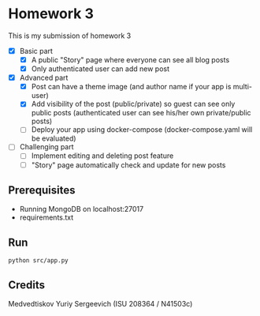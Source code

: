 # Homework 3

This is my submission of homework 3

- [x] Basic part
  - [x] A public "Story" page where everyone can see all blog posts
  - [x] Only authenticated user can add new post
 
- [x] Advanced part
  - [x] Post can have a theme image (and author name if your app is multi-user)
  - [x] Add visibility of the post (public/private) so guest can see only public posts (authenticated user can see his/her own private/public posts)
  - [ ] Deploy your app using docker-compose (docker-compose.yaml will be evaluated)
 
- [ ] Challenging part
  - [ ] Implement editing and deleting post feature
  - [ ] "Story" page automatically check and update for new posts

## Prerequisites

* Running MongoDB on localhost:27017
* requirements.txt

## Run

`python src/app.py`

## Credits

Medvedtiskov Yuriy Sergeevich (ISU 208364 / N41503c)
